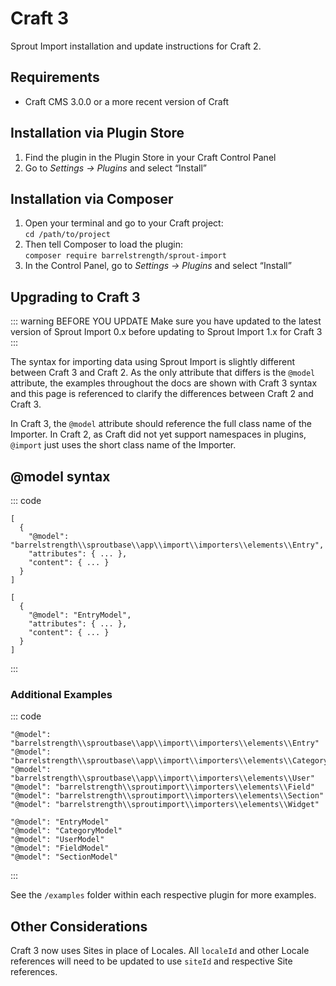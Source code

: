 # Craft 3

Sprout Import installation and update instructions for Craft 2.

## Requirements

* Craft CMS 3.0.0 or a more recent version of Craft

## Installation via Plugin Store

1. Find the plugin in the Plugin Store in your Craft Control Panel 
2. Go to _Settings → Plugins_ and select “Install”

## Installation via Composer 

1. Open your terminal and go to your Craft project:<br>`cd /path/to/project`
2. Then tell Composer to load the plugin:<br>`composer require barrelstrength/sprout-import`
3. In the Control Panel, go to _Settings → Plugins_ and select “Install”

## Upgrading to Craft 3

::: warning BEFORE YOU UPDATE
Make sure you have updated to the latest version of Sprout Import 0.x before updating to Sprout Import 1.x for Craft 3
:::

The syntax for importing data using Sprout Import is slightly different between Craft 3 and Craft 2. As the only attribute that differs is the `@model` attribute, the examples throughout the docs are shown with Craft 3 syntax and this page is referenced to clarify the differences between Craft 2 and Craft 3. 

In Craft 3, the `@model` attribute should reference the full class name of the Importer. In Craft 2, as Craft did not yet support namespaces in plugins, `@import` just uses the short class name of the Importer.

## @model syntax

::: code

``` craft3
[
  {
    "@model": "barrelstrength\\sproutbase\\app\\import\\importers\\elements\\Entry",
    "attributes": { ... },
    "content": { ... }
  }
]
```

``` craft2
[
  {
    "@model": "EntryModel",
    "attributes": { ... },
    "content": { ... }
  }
]
```

:::

### Additional Examples

::: code

``` craft3
"@model": "barrelstrength\\sproutbase\\app\\import\\importers\\elements\\Entry"
"@model": "barrelstrength\\sproutbase\\app\\import\\importers\\elements\\Category"
"@model": "barrelstrength\\sproutbase\\app\\import\\importers\\elements\\User"
"@model": "barrelstrength\\sproutimport\\importers\\elements\\Field"
"@model": "barrelstrength\\sproutimport\\importers\\elements\\Section"
"@model": "barrelstrength\\sproutimport\\importers\\elements\\Widget"
```

``` craft2
"@model": "EntryModel"
"@model": "CategoryModel"
"@model": "UserModel"
"@model": "FieldModel"
"@model": "SectionModel"
```

:::

See the `/examples` folder within each respective plugin for more examples.

## Other Considerations

Craft 3 now uses Sites in place of Locales. All `localeId` and other Locale references will need to be updated to use `siteId` and respective Site references.